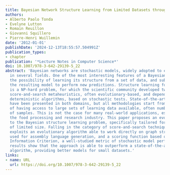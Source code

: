 ```yaml
---
title: Bayesian Network Structure Learning from Limited Datasets through Graph Evolution
authors:
- Alberto Paolo Tonda
- Evelyne Lutton
- Romain Reuillon
- Giovanni Squillero
- Pierre-Henri Wuillemin
date: '2012-01-01'
publishDate: '2024-12-13T18:55:57.504991Z'
publication_types:
- chapter
publication: '*Lecture Notes in Computer Science*'
doi: 10.1007/978-3-642-29139-5_22
abstract: 'Bayesian networks are stochastic models, widely adopted to encode knowledge
  in several fields. One of the most interesting features of a Bayesian network is
  the possibility of learning its structure from a set of data, and subsequently use
  the resulting model to perform new predictions. Structure learning for such models
  is a NP-hard problem, for which the scientific community developed two main approaches:
  score-and-search metaheuristics, often evolutionary-based, and dependency-analysis
  deterministic algorithms, based on stochastic tests. State-of-the-art solutions
  have been presented in both domains, but all methodologies start from the assumption
  of having access to large sets of learning data available, often numbering thousands
  of samples. This is not the case for many real-world applications, especially in
  the food processing and research industry. This paper proposes an evolutionary approach
  to the Bayesian structure learning problem, specifically tailored for learning sets
  of limited size. Falling in the category of score-and-search techniques, the methodology
  exploits an evolutionary algorithm able to work directly on graph structures, previously
  used for assembly language generation, and a scoring function based on the Akaike
  Information Criterion, a well-studied metric of stochastic model performance. Experimental
  results show that the approach is able to outperform a state-of-the-art dependency-analysis
  algorithm, providing better models for small datasets.'
links:
- name: URL
  url: https://doi.org/10.1007/978-3-642-29139-5_22
---
```

